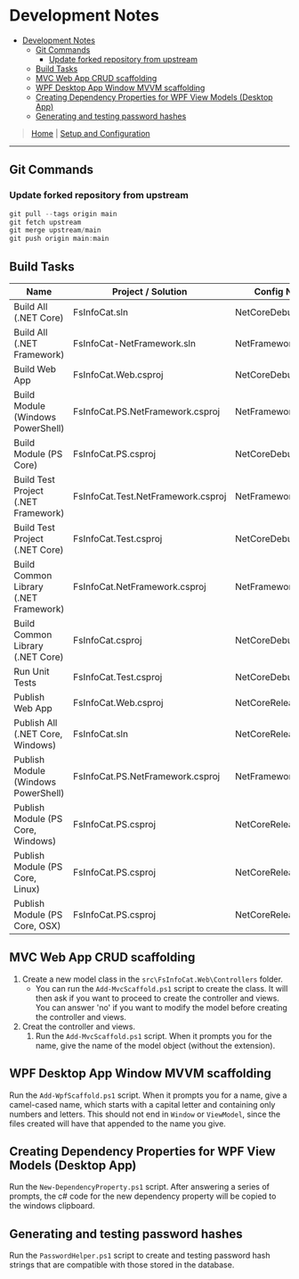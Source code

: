 # Development Notes

- [Development Notes](#development-notes)
  - [Git Commands](#git-commands)
    - [Update forked repository from upstream](#update-forked-repository-from-upstream)
  - [Build Tasks](#build-tasks)
  - [MVC Web App CRUD scaffolding](#mvc-web-app-crud-scaffolding)
  - [WPF Desktop App Window MVVM scaffolding](#wpf-desktop-app-window-mvvm-scaffolding)
  - [Creating Dependency Properties for WPF View Models (Desktop App)](#creating-dependency-properties-for-wpf-view-models-desktop-app)
  - [Generating and testing password hashes](#generating-and-testing-password-hashes)

> [Home](../../README.md) | [Setup and Configuration](../README.md)

-------------------------------------------------------------------

## Git Commands

### Update forked repository from upstream

```powershell
git pull --tags origin main
git fetch upstream
git merge upstream/main
git push origin main:main
```

## Build Tasks

| Name                                  | Project / Solution                 | Config Name         | OsPlatform | TargetFramework | Publish Dir                            |
| ------------------------------------- | ---------------------------------- | ------------------- | ---------- | --------------- | -------------------------------------- |
| Build All (.NET Core)                 | FsInfoCat.sln                      | NetCoreDebug        | (any)      | netcoreapp3.1   | n/a                                    |
| Build All (.NET Framework)            | FsInfoCat-NetFramework.sln         | NetFrameworkDebug   | Windows    | net461          | n/a                                    |
| Build Web App                         | FsInfoCat.Web.csproj               | NetCoreDebug        | (any)      | netcoreapp3.1   | n/a                                    |
| Build Module (Windows PowerShell)     | FsInfoCat.PS.NetFramework.csproj   | NetFrameworkDebug   | Windows    | net461          | Debug/Windows/NetFramework/FsInfoCat   |
| Build Module (PS Core)                | FsInfoCat.PS.csproj                | NetCoreDebug        | (any)      | netcoreapp3.1   | (by config/OS)                         |
| Build Test Project (.NET Framework)   | FsInfoCat.Test.NetFramework.csproj | NetFrameworkDebug   | Windows    | net461          | n/a                                    |
| Build Test Project (.NET Core)        | FsInfoCat.Test.csproj              | NetCoreDebug        | (any)      | netcoreapp3.1   | n/a                                    |
| Build Common Library (.NET Framework) | FsInfoCat.NetFramework.csproj      | NetFrameworkDebug   | Windows    | net461          | n/a                                    |
| Build Common Library (.NET Core)      | FsInfoCat.csproj                   | NetCoreDebug        | (any)      | netcoreapp3.1   | n/a                                    |
| Run Unit Tests                        | FsInfoCat.Test.csproj              | NetCoreDebug        | (any)      | netcoreapp3.1   | n/a                                    |
| Publish Web App                       | FsInfoCat.Web.csproj               | NetCoreRelease      | OSX        | netcoreapp3.1   | ?                                      |
| Publish All (.NET Core, Windows)      | FsInfoCat.sln                      | NetCoreRelease      | Windows    | netcoreapp3.1   | ?                                      |
| Publish Module (Windows PowerShell)   | FsInfoCat.PS.NetFramework.csproj   | NetFrameworkRelease | Windows    | net461          | Release/Windows/NetFramework/FsInfoCat |
| Publish Module (PS Core, Windows)     | FsInfoCat.PS.csproj                | NetCoreRelease      | Windows    | netcoreapp3.1   | Release/Windows/NetCore/FsInfoCat      |
| Publish Module (PS Core, Linux)       | FsInfoCat.PS.csproj                | NetCoreRelease      | Linux      | netcoreapp3.1   | Release/Linux/FsInfoCat                |
| Publish Module (PS Core, OSX)         | FsInfoCat.PS.csproj                | NetCoreRelease      | OSX        | netcoreapp3.1   | Release/OSX/FsInfoCat                  |

## MVC Web App CRUD scaffolding

1. Create a new model class in the `src\FsInfoCat.Web\Controllers` folder.
   - You can run the `Add-MvcScaffold.ps1` script to create the class. It will then ask if you want to
   proceed to create the controller and views. You can answer 'no' if you want to modify the model before
   creating the controller and views.
2. Creat the controller and views.
   1. Run the `Add-MvcScaffold.ps1` script. When it prompts you for the name, give the name of the model
   object (without the extension).

## WPF Desktop App Window MVVM scaffolding

Run the `Add-WpfScaffold.ps1` script. When it prompts you for a name, give a camel-cased name,
which starts with a capital letter and containing only numbers and letters.
This should not end in `Window` or `ViewModel`, since the files created will have that appended to the name you give.

## Creating Dependency Properties for WPF View Models (Desktop App)

Run the `New-DependencyProperty.ps1` script. After answering a series of prompts,
the c# code for the new dependency property will be copied to the windows clipboard.

## Generating and testing password hashes

Run the `PasswordHelper.ps1` script to create and testing password hash strings that are compatible with those stored in the database.
